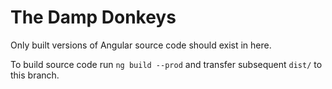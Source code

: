 # The Damp Donkeys

Only built versions of Angular source code should exist in here.

To build source code run `ng build --prod` and transfer subsequent `dist/` to this branch.

